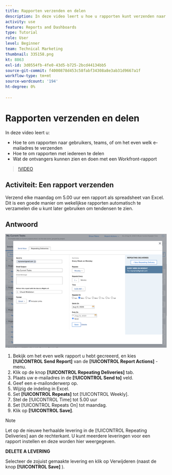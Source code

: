 ```yaml
---
title: Rapporten verzenden en delen
description: In deze video leert u hoe u rapporten kunt verzenden naar gebruikers, teams of een willekeurig e-mailadres, en hoe u rapporten kunt delen met iedereen in [!DNL  Workfront].
activity: use
feature: Reports and Dashboards
type: Tutorial
role: User
level: Beginner
team: Technical Marketing
thumbnail: 335158.png
kt: 8863
exl-id: 3d0554fb-4fe0-43d5-b725-2bcd44134bb5
source-git-commit: f4000878d453c58fabf34308a8e3ab31d9667a1f
workflow-type: tm+mt
source-wordcount: '194'
ht-degree: 0%

---
```


# Rapporten verzenden en delen

In deze video leert u:

* Hoe te om rapporten naar gebruikers, teams, of om het even welk e-mailadres te verzenden
* Hoe te om rapporten met iedereen te delen
* Wat de ontvangers kunnen zien en doen met een Workfront-rapport

>[!VIDEO](https://video.tv.adobe.com/v/335158/?quality=12)

## Activiteit: Een rapport verzenden

Verzend elke maandag om 5.00 uur een rapport als spreadsheet van Excel. Dit is een goede manier om wekelijkse rapporten automatisch te verzamelen die u kunt later gebruiken om tendensen te zien.

## Antwoord

![Een afbeelding van het scherm om herhaalde rapportleveringen in te stellen](assets/send-a-report.png)

1. Bekijk om het even welk rapport u hebt gecreeerd, en kies **[!UICONTROL Send Report]** van de **[!UICONTROL Report Actions]** -menu.
1. Klik op de knop **[!UICONTROL Repeating Deliveries]** tab.
1. Plaats uw e-mailadres in de **[!UICONTROL Send to]** veld.
1. Geef een e-mailonderwerp op.
1. Wijzig de indeling in Excel.
1. Set **[!UICONTROL Repeats]** tot [!UICONTROL Weekly].
1. Stel de [!UICONTROL Time] tot 5.00 uur
1. Set [!UICONTROL Repeats On] tot maandag.
1. Klik op **[!UICONTROL Save]**.

>[!NOTE]
>
>Let op de nieuwe herhaalde levering in de [!UICONTROL Repeating Deliveries] aan de rechterkant. U kunt meerdere leveringen voor een rapport instellen en deze worden hier weergegeven.

**DELETE A LEVERING**

Selecteer de zojuist gemaakte levering en klik op Verwijderen (naast de knop **[!UICONTROL Save]** ).
